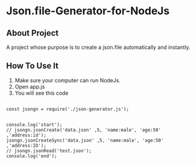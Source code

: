 # Json.file-Generator-for-NodeJs

## About Project
A project whose purpose is to create a json.file automatically and instantly.

## How To Use It
1. Make sure your computer can run NodeJs.
2. Open app.js
3. You will see this code
```

const jsongn = require('./json-generator.js');


console.log('start');
// jsongn.jsonCreate('data.json' ,5, 'name:male', 'age:50' ,'address:id');
jsongn.jsonCreateSync('data.json' ,5, 'name:male', 'age:50' ,'address:ID');
// jsongn.jsonRead('test.json');
console.log('end');
```
